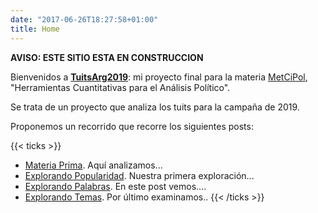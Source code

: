 ```yaml
---
date: "2017-06-26T18:27:58+01:00"
title: Home
---
```


**AVISO: ESTE SITIO ESTA EN CONSTRUCCION**

Bienvenidos a [**TuitsArg2019**](/about/): mi proyecto final para la materia [MetCiPol](https://tuqmano.github.io/MetodosCiPol/), "Herramientas Cuantitativas para el Análisis Político". 

Se trata de un proyecto que analiza los tuits para la campaña de 2019.

Proponemos un recorrido que recorre los siguientes posts:

{{< ticks >}}
* [Materia Prima](/post/materia_prima/). Aquí analizamos...
* [Explorando Popularidad](/post/explorando_popularidad/). Nuestra primera exploración...
* [Explorando Palabras](/post/explorando_palabras/). En este post vemos....
* [Explorando Temas](/post/explorando_temas/). Por último examinamos.. 
{{< /ticks >}}

